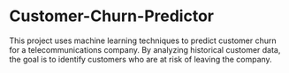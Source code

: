 # Customer-Churn-Predictor
This project uses machine learning techniques to predict customer churn for a telecommunications company. By analyzing historical customer data, the goal is to identify customers who are at risk of leaving the company.
